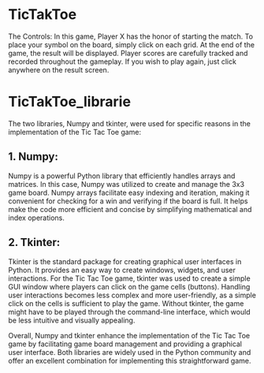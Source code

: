 # TicTakToe

The Controls:
In this game, Player X has the honor of starting the match.
To place your symbol on the board, simply click on each grid.
At the end of the game, the result will be displayed.
Player scores are carefully tracked and recorded throughout the gameplay.
If you wish to play again, just click anywhere on the result screen.

# TicTakToe_librarie

The two libraries, Numpy and tkinter, were used for specific reasons in the implementation of the Tic Tac Toe game:

## 1. Numpy:

Numpy is a powerful Python library that efficiently handles arrays and matrices.
In this case, Numpy was utilized to create and manage the 3x3 game board.
Numpy arrays facilitate easy indexing and iteration, making it convenient for checking for a win and verifying if the board is full.
It helps make the code more efficient and concise by simplifying mathematical and index operations.

## 2. Tkinter:

Tkinter is the standard package for creating graphical user interfaces in Python.
It provides an easy way to create windows, widgets, and user interactions.
For the Tic Tac Toe game, tkinter was used to create a simple GUI window where players can click on the game cells (buttons).
Handling user interactions becomes less complex and more user-friendly, as a simple click on the cells is sufficient to play the game.
Without tkinter, the game might have to be played through the command-line interface, which would be less intuitive and visually appealing.

Overall, Numpy and tkinter enhance the implementation of the Tic Tac Toe game by facilitating game board management and providing a graphical user interface. Both libraries are widely used in the Python community and offer an excellent combination for implementing this straightforward game.
